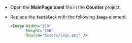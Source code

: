- Open the **MainPage.xaml** file in the **Counter** project.
- Replace the **`TextBlock`** with the following **`Image`** element.

    ```xml
    <Image Width="150"
           Height="150"
           Source="Assets/logo.png" />
    ```
